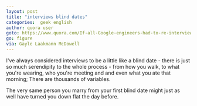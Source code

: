 ```yaml
---
layout: post
title: "interviews blind dates"
categories:  geek english
author: quora user
goto: https://www.quora.com/If-all-Google-engineers-had-to-re-interview-to-keep-their-job-what-percentage-would-succeed?ref=speak.junglestar.org
go: figure
via: Gayle Laakmann McDowell
---
```

I've always considered interviews to be a little like a blind date -  there is just so much serendipity to the whole process - from how you walk, to what you're wearing, who you're meeting and and even what you  ate that morning; There are thousands of variables.  

The very same person you marry from your first blind date might just as well have turned you down flat the day before.

